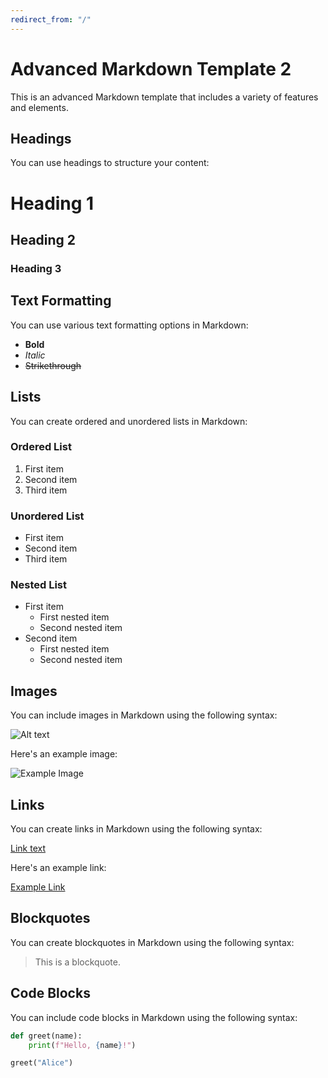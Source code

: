 ```yaml
---
redirect_from: "/"
---
```



# Advanced Markdown Template 2

This is an advanced Markdown template that includes a variety of features and elements.

## Headings

You can use headings to structure your content:

# Heading 1
## Heading 2
### Heading 3


## Text Formatting

You can use various text formatting options in Markdown:

- **Bold**
- *Italic*
- ~~Strikethrough~~

## Lists

You can create ordered and unordered lists in Markdown:

### Ordered List

1. First item
2. Second item
3. Third item

### Unordered List

- First item
- Second item
- Third item

### Nested List

- First item
  - First nested item
  - Second nested item
- Second item
  - First nested item
  - Second nested item

## Images

You can include images in Markdown using the following syntax:

![Alt text](/path/to/image.jpg "Optional title")

Here's an example image:

![Example Image](https://via.placeholder.com/150 "Example Image")

## Links

You can create links in Markdown using the following syntax:

[Link text](URL "Optional title")

Here's an example link:

[Example Link](https://www.example.com "Example Link")

## Blockquotes

You can create blockquotes in Markdown using the following syntax:

> This is a blockquote.

## Code Blocks

You can include code blocks in Markdown using the following syntax:

```python
def greet(name):
    print(f"Hello, {name}!")

greet("Alice")
